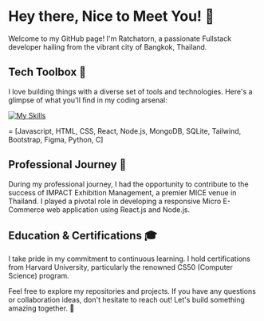 # Hey there, Nice to Meet You! 👋

Welcome to my GitHub page! I'm Ratchatorn, a passionate Fullstack developer hailing from the vibrant city of Bangkok, Thailand.

## Tech Toolbox 🧰

I love building things with a diverse set of tools and technologies. Here's a glimpse of what you'll find in my coding arsenal:

[![My Skills](https://skillicons.dev/icons?i=js,html,css,react,nodejs,mongodb,sqlite,tailwind,bootstrap,figma,py,c&theme=dark&perline=4)](https://skillicons.dev)

= [Javascript, HTML, CSS, React, Node.js, MongoDB, SQLite, Tailwind, Bootstrap, Figma, Python, C]

## Professional Journey 🚀

During my professional journey, I had the opportunity to contribute to the success of IMPACT Exhibition Management, a premier MICE venue in Thailand. I played a pivotal role in developing a responsive Micro E-Commerce web application using React.js and Node.js.

## Education & Certifications 🎓

I take pride in my commitment to continuous learning. I hold certifications from Harvard University, particularly the renowned CS50 (Computer Science) program.

Feel free to explore my repositories and projects. If you have any questions or collaboration ideas, don't hesitate to reach out! Let's build something amazing together. 🚀

